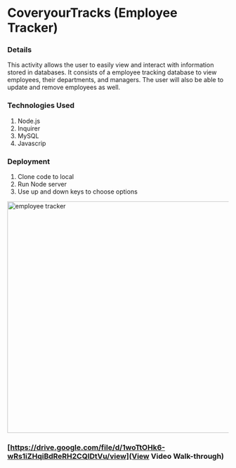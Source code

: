 # CoveryourTracks (Employee Tracker)

### Details
This activity allows the user to easily view and interact with information stored in databases. It consists of a employee tracking database to view employees, their departments, and managers. The user will also be able to update and remove employees as well.

### Technologies Used

1. Node.js
2. Inquirer
3. MySQL
4. Javascrip

### Deployment

1. Clone code to local
2. Run Node server
3. Use up and down keys to choose options



<img width="528" alt="employee tracker" src="https://github.com/hngreenberg/CoveryourTracks/assets/119267074/b7315ddf-12a0-4a49-ad58-1d7039a10cc3">


### [https://drive.google.com/file/d/1woTtOHk6-wRs1iZHqiBdReRH2CQIDtVu/view](View Video Walk-through)



